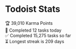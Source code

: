 
# Todoist Stats

<!-- TODO-IST:START -->
🏆  39,010 Karma Points           
🌸  Completed 12 tasks today           
✅  Completed 15,275 tasks so far           
⏳  Longest streak is 209 days
<!-- TODO-IST:END -->
